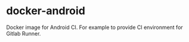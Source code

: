 # docker-android
Docker image for Android CI. For example to provide CI environment for Gitlab Runner.
